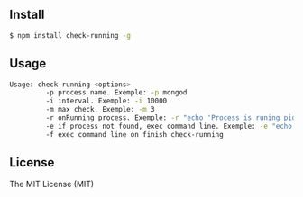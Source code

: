 ## Install

```sh
$ npm install check-running -g
```


## Usage

```sh
Usage: check-running <options>
         -p process name. Exemple: -p mongod
         -i interval. Exemple: -i 10000
         -m max check. Exemple: -m 3
         -r onRunning process. Exemple: -r "echo 'Process is runing pid: {{pid}}'"
         -e if process not found, exec command line. Exemple: -e "echo 'Process not found'"
         -f exec command line on finish check-running
```

## License

The MIT License (MIT)